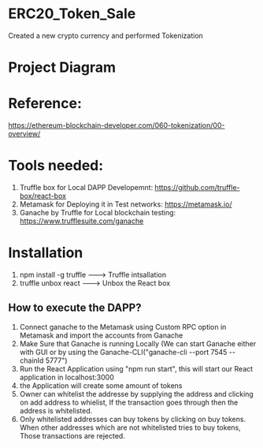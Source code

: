 # ERC20_Token_Sale
Created a new crypto currency and performed Tokenization

# Project Diagram



# Reference:
https://ethereum-blockchain-developer.com/060-tokenization/00-overview/

# Tools needed:
1. Truffle box for Local DAPP Developemnt: https://github.com/truffle-box/react-box
2. Metamask for Deploying it in Test networks:  https://metamask.io/
3. Ganache by Truffle for Local blockchain testing:  https://www.trufflesuite.com/ganache

# Installation
1. npm install -g truffle ---> Truffle intsallation
2. truffle unbox react    ---> Unbox the React box

## How to execute the DAPP?
1. Connect ganache to the Metamask using Custom RPC option in Metamask and import the accounts from Ganache
2. Make Sure that Ganache is running Locally (We can start Ganache either with GUI or by using the Ganache-CLI("ganache-cli --port 7545 --chainId 5777")
3. Run the React Application using "npm run start", this will start our React application in localhost:3000
4. the Application will create some amount of tokens
5. Owner can whitelist the addresse by supplying the address and clicking on add address to whielist, If the transaction goes through then the address is whitelisted.
6. Only whitelisted addresses can buy tokens by clicking on buy tokens. When other addresses which are not whitelisted tries to buy tokens, Those transactions are rejected.


